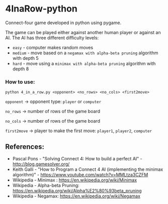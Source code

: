 # 4InaRow-python
Connect-four game developed in python using pygame.

The game can be played either against another human player
or against an AI. The AI has three different difficulty levels:

* `easy` - computer makes random moves
* `medium` - move based on a `negamax with alpha-beta pruning` algorithm with depth 5
* `hard` - move using a `minimax with alpha-beta pruning` algorithm with depth 8

### How to use:

`python 4_in_a_row.py <opponent> <no_rows> <no_cols> <first2move>`

`opponent`   -> opponent type: `player` or `computer`

`no_rows`    -> number of rows of the game board

`no_cols`    -> number of rows of the game board

`first2move` -> player to make the first move: `player1`, `player2`, `computer`

## References:

* Pascal Pons - "Solving Connect 4: How to build a perfect AI" - http://blog.gamesolver.org/
* Keith Galli - "How to Program a Connect 4 AI (implementing the minimax algorithm)" - https://www.youtube.com/watch?v=MMLtza3CZFM
* Wikipedia - Minimax : https://en.wikipedia.org/wiki/Minimax
* Wikipedia - Alpha-beta Pruning: https://en.wikipedia.org/wiki/Alpha%E2%80%93beta_pruning
* Wikipedia - Negamax: https://en.wikipedia.org/wiki/Negamax

